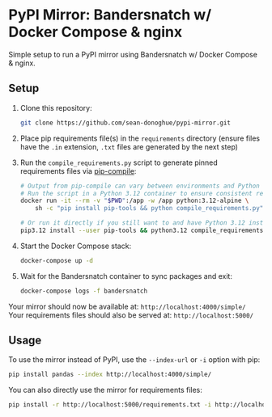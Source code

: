# PyPI Mirror: Bandersnatch w/ Docker Compose & nginx

Simple setup to run a PyPI mirror using Bandersnatch w/ Docker Compose & nginx.

## Setup

1. Clone this repository:

   ```sh
   git clone https://github.com/sean-donoghue/pypi-mirror.git
   ```

2. Place pip requirements file(s) in the `requirements` directory (ensure files have the
   `.in` extension, `.txt` files are generated by the next step)
3. Run the `compile_requirements.py` script to generate pinned requirements files via
   [pip-compile](https://github.com/jazzband/pip-tools/):

   ```sh
   # Output from pip-compile can vary between environments and Python versions;
   # Run the script in a Python 3.12 container to ensure consistent results
   docker run -it --rm -v "$PWD":/app -w /app python:3.12-alpine \
       sh -c "pip install pip-tools && python compile_requirements.py"

   # Or run it directly if you still want to and have Python 3.12 installed
   pip3.12 install --user pip-tools && python3.12 compile_requirements.py
   ```

4. Start the Docker Compose stack:

   ```sh
   docker-compose up -d
   ```

5. Wait for the Bandersnatch container to sync packages and exit:

   ```sh
   docker-compose logs -f bandersnatch
   ```

Your mirror should now be available at: `http://localhost:4000/simple/`  
Your requirements files should also be served at: `http://localhost:5000/`

## Usage

To use the mirror instead of PyPI, use the `--index-url` or `-i` option with pip:

```sh
pip install pandas --index http://localhost:4000/simple/
```

You can also directly use the mirror for requirements files:

```sh
pip install -r http://localhost:5000/requirements.txt -i http://localhost:4000/simple/
```
